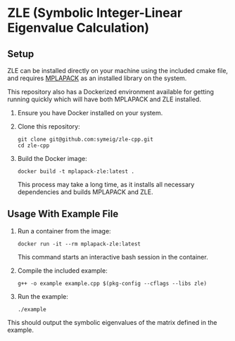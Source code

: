 # ZLE (Symbolic Integer-Linear Eigenvalue Calculation)


## Setup

ZLE can be installed directly on your machine using the included cmake file, and requires [MPLAPACK]([url](https://github.com/nakatamaho/mplapack)) as an installed library on the system.

This repository also has a Dockerized environment available for getting running quickly which will have both MPLAPACK and ZLE installed.

1. Ensure you have Docker installed on your system.

2. Clone this repository:
   ```
   git clone git@github.com:symeig/zle-cpp.git
   cd zle-cpp
   ```

3. Build the Docker image:
   ```
   docker build -t mplapack-zle:latest .
   ```
   This process may take a long time, as it installs all necessary dependencies and builds MPLAPACK and ZLE.

## Usage With Example File

1. Run a container from the image:
   ```
   docker run -it --rm mplapack-zle:latest
   ```
   This command starts an interactive bash session in the container.

2. Compile the included example:
   ```
   g++ -o example example.cpp $(pkg-config --cflags --libs zle)
   ```

3. Run the example:
   ```
   ./example
   ```

This should output the symbolic eigenvalues of the matrix defined in the example.
